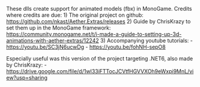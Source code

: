 These dlls create support for animated models (fbx) in MonoGame. 
Credits where credits are due:
    1) The original project on github: https://github.com/nkast/Aether.Extras/releases
    2) Guide by ChrisKrazy to set them up in the MonoGame framework: https://community.monogame.net/t/i-made-a-guide-to-setting-up-3d-animations-with-aether-extras/12242
    3) Accompanying youtube tutorials:
        - https://youtu.be/SC3jN6ucwDg
        - https://youtu.be/fohNH-sepO8

Especially useful was this version of the project targeting .NET6, also made by ChrisKrazy:
    -https://drive.google.com/file/d/1wI33iFTTocJCVtfHGVVXOh9eWxpi9MnL/view?usp=sharing


